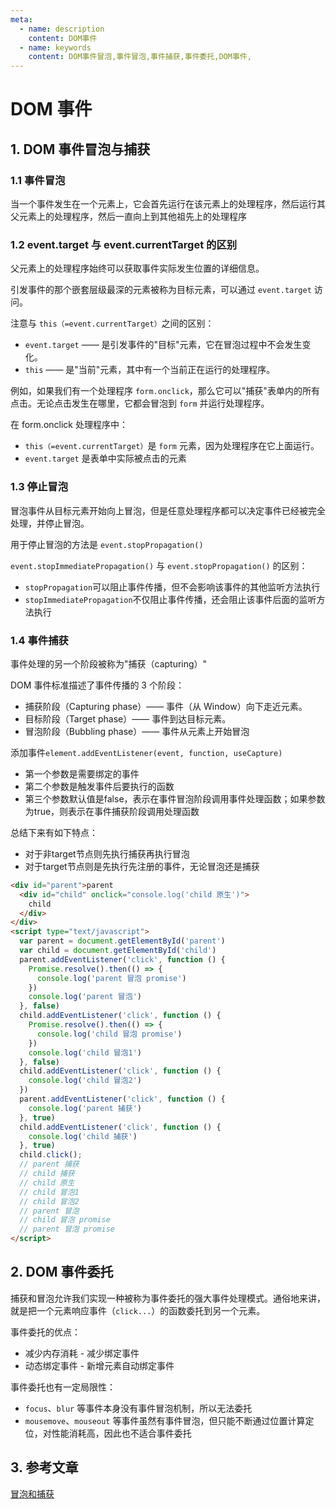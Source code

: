 ```yaml
---
meta:
  - name: description
    content: DOM事件
  - name: keywords
    content: DOM事件冒泡,事件冒泡,事件捕获,事件委托,DOM事件,
---
```

# DOM 事件

## 1. DOM 事件冒泡与捕获

### 1.1 事件冒泡

当一个事件发生在一个元素上，它会首先运行在该元素上的处理程序，然后运行其父元素上的处理程序，然后一直向上到其他祖先上的处理程序

### 1.2 event.target 与 event.currentTarget 的区别

父元素上的处理程序始终可以获取事件实际发生位置的详细信息。

引发事件的那个嵌套层级最深的元素被称为目标元素，可以通过 `event.target` 访问。

注意与 `this（=event.currentTarget）`之间的区别：

- `event.target` —— 是引发事件的"目标"元素，它在冒泡过程中不会发生变化。
- `this` —— 是"当前"元素，其中有一个当前正在运行的处理程序。

例如，如果我们有一个处理程序 `form.onclick`，那么它可以"捕获"表单内的所有点击。无论点击发生在哪里，它都会冒泡到 `form` 并运行处理程序。

在 form.onclick 处理程序中：

- `this（=event.currentTarget）`是 `form` 元素，因为处理程序在它上面运行。
- `event.target` 是表单中实际被点击的元素

### 1.3 停止冒泡

冒泡事件从目标元素开始向上冒泡，但是任意处理程序都可以决定事件已经被完全处理，并停止冒泡。

用于停止冒泡的方法是 `event.stopPropagation()`

`event.stopImmediatePropagation()` 与 `event.stopPropagation()` 的区别：

- `stopPropagation`可以阻止事件传播，但不会影响该事件的其他监听方法执行
- `stopImmediatePropagation`不仅阻止事件传播，还会阻止该事件后面的监听方法执行

### 1.4 事件捕获

事件处理的另一个阶段被称为"捕获（capturing）"

DOM 事件标准描述了事件传播的 3 个阶段：

- 捕获阶段（Capturing phase）—— 事件（从 Window）向下走近元素。
- 目标阶段（Target phase）—— 事件到达目标元素。
- 冒泡阶段（Bubbling phase）—— 事件从元素上开始冒泡

添加事件`element.addEventListener(event, function, useCapture)`

- 第一个参数是需要绑定的事件
- 第二个参数是触发事件后要执行的函数
- 第三个参数默认值是false，表示在事件冒泡阶段调用事件处理函数；如果参数为true，则表示在事件捕获阶段调用处理函数

总结下来有如下特点：

- 对于非target节点则先执行捕获再执行冒泡
- 对于target节点则是先执行先注册的事件，无论冒泡还是捕获

```html
<div id="parent">parent
  <div id="child" onclick="console.log('child 原生')">
    child
  </div>
</div>
<script type="text/javascript">
  var parent = document.getElementById('parent')
  var child = document.getElementById('child')
  parent.addEventListener('click', function () {
    Promise.resolve().then(() => {
      console.log('parent 冒泡 promise')
    })
    console.log('parent 冒泡')
  }, false)
  child.addEventListener('click', function () {
    Promise.resolve().then(() => {
      console.log('child 冒泡 promise')
    })
    console.log('child 冒泡1')
  }, false)
  child.addEventListener('click', function () {
    console.log('child 冒泡2')
  })
  parent.addEventListener('click', function () {
    console.log('parent 捕获')
  }, true)
  child.addEventListener('click', function () {
    console.log('child 捕获')
  }, true)
  child.click();
  // parent 捕获
  // child 捕获
  // child 原生
  // child 冒泡1
  // child 冒泡2
  // parent 冒泡
  // child 冒泡 promise
  // parent 冒泡 promise
</script>
```

## 2. DOM 事件委托

捕获和冒泡允许我们实现一种被称为事件委托的强大事件处理模式。通俗地来讲，就是把一个元素响应事件（`click...`）的函数委托到另一个元素。

事件委托的优点：

- 减少内存消耗 - 减少绑定事件
- 动态绑定事件 - 新增元素自动绑定事件

事件委托也有一定局限性：

- `focus`、`blur` 等事件本身没有事件冒泡机制，所以无法委托
- `mousemove`、`mouseout` 等事件虽然有事件冒泡，但只能不断通过位置计算定位，对性能消耗高，因此也不适合事件委托

## 3. 参考文章

[冒泡和捕获](https://zh.javascript.info/bubbling-and-capturing)
